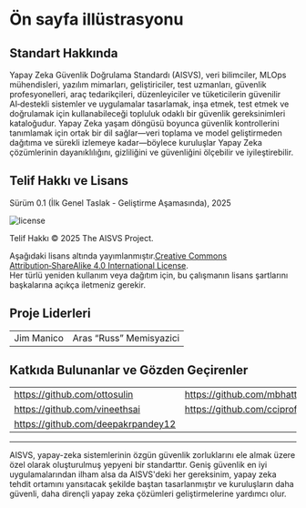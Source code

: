 # Ön sayfa illüstrasyonu

## Standart Hakkında

Yapay Zeka Güvenlik Doğrulama Standardı (AISVS), veri bilimciler, MLOps mühendisleri, yazılım mimarları, geliştiriciler, test uzmanları, güvenlik profesyonelleri, araç tedarikçileri, düzenleyiciler ve tüketicilerin güvenilir AI‑destekli sistemler ve uygulamalar tasarlamak, inşa etmek, test etmek ve doğrulamak için kullanabileceği topluluk odaklı bir güvenlik gereksinimleri kataloğudur. Yapay Zeka yaşam döngüsü boyunca güvenlik kontrollerini tanımlamak için ortak bir dil sağlar—veri toplama ve model geliştirmeden dağıtıma ve sürekli izlemeye kadar—böylece kuruluşlar Yapay Zeka çözümlerinin dayanıklılığını, gizliliğini ve güvenliğini ölçebilir ve iyileştirebilir.

## Telif Hakkı ve Lisans

Sürüm 0.1 (İlk Genel Taslak - Geliştirme Aşamasında), 2025  

![license](../images/license.png)

Telif Hakkı © 2025 The AISVS Project.  

Aşağıdaki lisans altında yayımlanmıştır.[Creative Commons Attribution‑ShareAlike 4.0 International License](https://creativecommons.org/licenses/by-sa/4.0/).  
Her türlü yeniden kullanım veya dağıtım için, bu çalışmanın lisans şartlarını başkalarına açıkça iletmeniz gerekir.

## Proje Liderleri

|            |                         |
| ---------- | ----------------------- |
| Jim Manico | Aras “Russ” Memisyazici |

## Katkıda Bulunanlar ve Gözden Geçirenler

|                                    |                             |
| ---------------------------------- | --------------------------- |
| https://github.com/ottosulin       | https://github.com/mbhatt1  |
| https://github.com/vineethsai      | https://github.com/cciprofm |
| https://github.com/deepakrpandey12 |                             |

---

AISVS, yapay-zeka sistemlerinin özgün güvenlik zorluklarını ele almak üzere özel olarak oluşturulmuş yepyeni bir standarttır. Geniş güvenlik en iyi uygulamalarından ilham alsa da AISVS'deki her gereksinim, yapay zeka tehdit ortamını yansıtacak şekilde baştan tasarlanmıştır ve kuruluşların daha güvenli, daha dirençli yapay zeka çözümleri geliştirmelerine yardımcı olur.

